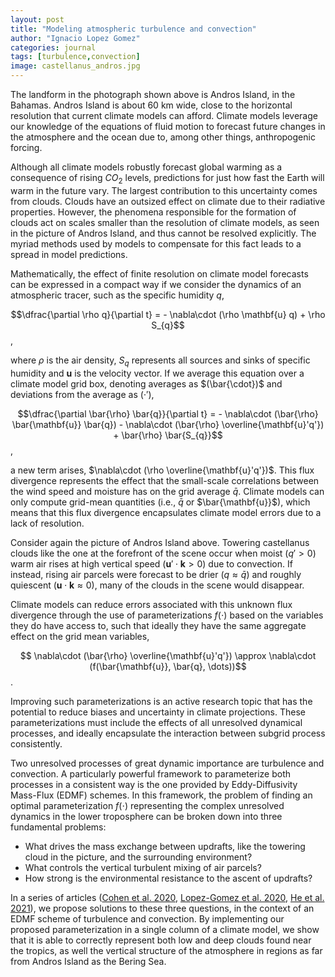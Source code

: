 ```yaml
---
layout: post
title: "Modeling atmospheric turbulence and convection"
author: "Ignacio Lopez Gomez"
categories: journal
tags: [turbulence,convection]
image: castellanus_andros.jpg
---
```


The landform in the photograph shown above is Andros Island, in the Bahamas. Andros Island is about 60 km wide, close to the horizontal resolution that current climate models can afford. Climate models leverage our knowledge of the equations of fluid motion to forecast future changes in the atmosphere and the ocean due to, among other things, anthropogenic forcing.

Although all climate models robustly forecast global warming as a consequence of rising $CO_2$ levels, predictions for just how fast the Earth will warm in the future vary. The largest contribution to this uncertainty comes from clouds. Clouds have an outsized effect on climate due to their radiative properties. However, the phenomena responsible for the formation of clouds act on scales smaller than the resolution of climate models, as seen in the picture of Andros Island, and thus cannot be resolved explicitly. The myriad methods used by models to compensate for this fact leads to a spread in model predictions.

Mathematically, the effect of finite resolution on climate model forecasts can be expressed in a compact way if we consider the dynamics of an atmospheric tracer, such as the specific humidity $q$,

$$\dfrac{\partial \rho q}{\partial t} = - \nabla\cdot (\rho \mathbf{u} q) + \rho S_{q}$$,

where $\rho$ is the air density, $S_{q}$ represents all sources and sinks of specific humidity and $\mathbf{u}$ is the velocity vector. If we average this equation over a climate model grid box, denoting averages as $(\bar{\cdot})$ and deviations from the average as $(\cdot')$,

$$\dfrac{\partial \bar{\rho} \bar{q}}{\partial t} = - \nabla\cdot (\bar{\rho} \bar{\mathbf{u}} \bar{q}) - \nabla\cdot (\bar{\rho} \overline{\mathbf{u}'q'}) + \bar{\rho} \bar{S_{q}}$$,

a new term arises, $\nabla\cdot (\rho \overline{\mathbf{u}'q'})$. This flux divergence represents the effect that the small-scale correlations between the wind speed and moisture has on the grid average $\bar{q}$. Climate models can only compute grid-mean quantities (i.e., $\bar{q}$ or $\bar{\mathbf{u}}$), which means that this flux divergence encapsulates climate model errors due to a lack of resolution.

Consider again the picture of Andros Island above. Towering castellanus clouds like the one at the forefront of the scene occur when moist ($q' > 0$) warm air rises at high vertical speed ($\mathbf{u}'\cdot \mathbf{k} > 0$) due to convection. If instead, rising air parcels were forecast to be drier ($q \approx \bar{q}$) and roughly quiescent ($\mathbf{u}\cdot \mathbf{k} \approx 0$), many of the clouds in the scene would disappear.

Climate models can reduce errors associated with this unknown flux divergence through the use of parameterizations $f(\cdot)$ based on the variables they do have access to, such that ideally they have the same aggregate effect on the grid mean variables,

$$  \nabla\cdot (\bar{\rho} \overline{\mathbf{u}'q'}) \approx \nabla\cdot (f(\bar{\mathbf{u}}, \bar{q}, \dots))$$.

Improving such parameterizations is an active research topic that has the potential to reduce biases and uncertainty in climate projections. These parameterizations must include the effects of all unresolved dynamical processes, and ideally encapsulate the interaction between subgrid process consistently.

Two unresolved processes of great dynamic importance are turbulence and convection. A particularly powerful framework to parameterize both processes in a consistent way is the one provided by Eddy-Diffusivity Mass-Flux (EDMF) schemes. In this framework, the problem of finding an optimal parameterization $f(\cdot)$ representing the complex unresolved dynamics in the lower troposphere can be broken down into three fundamental problems:

* What drives the mass exchange between updrafts, like the towering cloud in the picture, and the surrounding environment?
* What controls the vertical turbulent mixing of air parcels?
* How strong is the environmental resistance to the ascent of updrafts?

In a series of articles ([Cohen et al. 2020](https://doi.org/10.1029/2020MS002162), [Lopez-Gomez et al. 2020](https://doi.org/10.1029/2020MS002161), [He et al. 2021](https://doi.org/10.1002/essoar.10505084.2)), we propose solutions to these three questions, in the context of an EDMF scheme of turbulence and convection. By implementing our proposed parameterization in a single column of a climate model, we show that it is able to correctly represent both low and deep clouds found near the tropics, as well the vertical structure of the atmosphere in regions as far from Andros Island as the Bering Sea.

